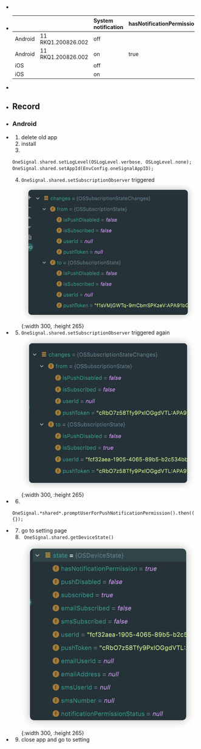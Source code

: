 -
- |||System notification|hasNotificationPermission|pushDisabled|subscribed|notificationPermissionStatus|
  |--|--|--|--|--|--|--|
  |Android|11 RKQ1.200826.002|off|||||
  |Android|11 RKQ1.200826.002|on|true|false|true|null|
  |iOS||off|||||
  |iOS||on|||||
-
- ## Record
- ### Android
- 1. delete old app
  2. install
  3. 
  ```dart
  OneSignal.shared.setLogLevel(OSLogLevel.verbose, OSLogLevel.none);
  OneSignal.shared.setAppId(EnvConfig.oneSignalAppID);
  ```
  4. `OneSignal.shared.setSubscriptionObserver` triggered
  ![image.png](../assets/image_1660621311388_0.png){:width 300, :height 265}
- 5. `OneSignal.shared.setSubscriptionObserver` triggered again
  ![image.png](../assets/image_1660621536789_0.png){:width 300, :height 265}
- 6. 
  ```
  OneSignal.*shared*.promptUserForPushNotificationPermission().then((accepted) {});
  ```
- 7. go to setting page
  8. ` OneSignal.shared.getDeviceState()`
  ![image.png](../assets/image_1660621748611_0.png){:width 300, :height 265}
- 9. close app and go to setting